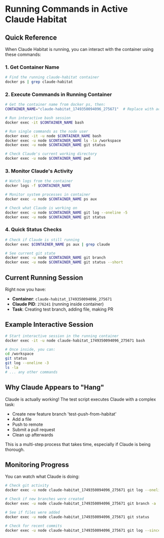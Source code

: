 # Running Commands in Active Claude Habitat

## Quick Reference

When Claude Habitat is running, you can interact with the container using these commands:

### 1. Get Container Name
```bash
# Find the running claude-habitat container
docker ps | grep claude-habitat
```

### 2. Execute Commands in Running Container
```bash
# Get the container name from docker ps, then:
CONTAINER_NAME="claude-habitat_1749350094096_275671"  # Replace with actual name

# Run interactive bash session
docker exec -it $CONTAINER_NAME bash

# Run single commands as the node user
docker exec -it -u node $CONTAINER_NAME bash
docker exec -u node $CONTAINER_NAME ls -la /workspace
docker exec -u node $CONTAINER_NAME git status

# Check Claude's current working directory
docker exec -u node $CONTAINER_NAME pwd
```

### 3. Monitor Claude's Activity
```bash
# Watch logs from the container
docker logs -f $CONTAINER_NAME

# Monitor system processes in container
docker exec -u node $CONTAINER_NAME ps aux

# Check what Claude is working on
docker exec -u node $CONTAINER_NAME git log --oneline -5
docker exec -u node $CONTAINER_NAME git status
```

### 4. Quick Status Checks
```bash
# Check if Claude is still running
docker exec $CONTAINER_NAME ps aux | grep claude

# See current git state
docker exec -u node $CONTAINER_NAME git branch
docker exec -u node $CONTAINER_NAME git status --short
```

## Current Running Session

Right now you have:
- **Container**: `claude-habitat_1749350094096_275671`
- **Claude PID**: `276241` (running inside container)
- **Task**: Creating test branch, adding file, making PR

## Example Interactive Session

```bash
# Start interactive session in the running container
docker exec -it -u node claude-habitat_1749350094096_275671 bash

# Once inside, you can:
cd /workspace
git status
git log --oneline -3
ls -la
# ... any other commands
```

## Why Claude Appears to "Hang"

Claude is actually working! The test script executes Claude with a complex task:
- Create new feature branch 'test-push-from-habitat'
- Add a file
- Push to remote
- Submit a pull request
- Clean up afterwards

This is a multi-step process that takes time, especially if Claude is being thorough.

## Monitoring Progress

You can watch what Claude is doing:

```bash
# Check git activity
docker exec -u node claude-habitat_1749350094096_275671 git log --oneline -5

# Check if new branches were created
docker exec -u node claude-habitat_1749350094096_275671 git branch -a

# See if files were added
docker exec -u node claude-habitat_1749350094096_275671 git status

# Check for recent commits
docker exec -u node claude-habitat_1749350094096_275671 git log --since="5 minutes ago" --oneline
```